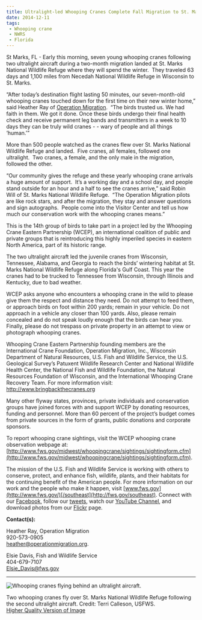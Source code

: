 ```yaml
---
title: Ultralight-led Whooping Cranes Complete Fall Migration to St. Marks National Wildlife Refuge in Florida
date: 2014-12-11
tags:
 - Whooping crane
 - NWRS
 - Florida
---
```


St Marks, FL - Early this morning, seven young whooping cranes following two ultralight aircraft during a two-month migration landed at St. Marks National Wildlife Refuge where they will spend the winter.  They traveled 63 days and 1,100 miles from Necedah National Wildlife Refuge in Wisconsin to St. Marks.

“After today’s destination flight lasting 50 minutes, our seven-month-old whooping cranes touched down for the first time on their new winter home,” said Heather Ray of [Operation Migration](http://www.operationmigration.org/).  “The birds trusted us. We had faith in them. We got it done. Once these birds undergo their final health check and receive permanent leg bands and transmitters in a week to 10 days they can be truly wild cranes - - wary of people and all things ‘human.’”

More than 500 people watched as the cranes flew over St. Marks National Wildlife Refuge and landed.  Five cranes, all females, followed one ultralight.  Two cranes, a female, and the only male in the migration, followed the other.

“Our community gives the refuge and these yearly whooping crane arrivals a huge amount of support.  It’s a working day and a school day, and people stand outside for an hour and a half to see the cranes arrive,” said Robin Will of St. Marks National Wildlife Refuge.  “The Operation Migration pilots are like rock stars, and after the migration, they stay and answer questions and sign autographs.  People come into the Visitor Center and tell us how much our conservation work with the whooping cranes means.”

This is the 14th group of birds to take part in a project led by the Whooping Crane Eastern Partnership (WCEP), an international coalition of public and private groups that is reintroducing this highly imperiled species in eastern North America, part of its historic range.  

The two ultralight aircraft led the juvenile cranes from Wisconsin, Tennessee, Alabama, and Georgia to reach the birds’ wintering habitat at St. Marks National Wildlife Refuge along Florida's Gulf Coast. This year the cranes had to be trucked to Tennessee from Wisconsin, through Illinois and Kentucky, due to bad weather.  

WCEP asks anyone who encounters a whooping crane in the wild to please give them the respect and distance they need. Do not attempt to feed them, or approach birds on foot within 200 yards; remain in your vehicle. Do not approach in a vehicle any closer than 100 yards. Also, please remain concealed and do not speak loudly enough that the birds can hear you. Finally, please do not trespass on private property in an attempt to view or photograph whooping cranes.  

Whooping Crane Eastern Partnership founding members are the International Crane Foundation, Operation Migration, Inc., Wisconsin Department of Natural Resources, U.S. Fish and Wildlife Service, the U.S. Geological Survey’s Patuxent Wildlife Research Center and National Wildlife Health Center, the National Fish and Wildlife Foundation, the Natural Resources Foundation of Wisconsin, and the International Whooping Crane Recovery Team. For more information visit: http://www.bringbackthecranes.org  

Many other flyway states, provinces, private individuals and conservation groups have joined forces with and support WCEP by donating resources, funding and personnel. More than 60 percent of the project’s budget comes from private sources in the form of grants, public donations and corporate sponsors.

To report whooping crane sightings, visit the WCEP whooping crane observation webpage at: [http://www.fws.gov/midwest/whoopingcrane/sightings/sightingform.cfm](http://www.fws.gov/midwest/whoopingcrane/sightings/sightingform.cfm).

The mission of the U.S. Fish and Wildlife Service is working with others to conserve, protect, and enhance fish, wildlife, plants, and their habitats for the continuing benefit of the American people. For more information on our work and the people who make it happen, visit [www.fws.gov](http://www.fws.gov/)[/southeast](http://fws.gov/southeast). Connect with our [](http://www.facebook.com/usfwssoutheast) [Facebook](http://www.facebook.com/southeast), follow our [tweets](http://www.twitter.com/usfwssoutheast), watch our [YouTube Channel](http://www.youtube.com/usfws), and download photos from our [Flickr](http://www.flickr.com/photos/usfwssoutheast) page.

**Contact(s):**  

Heather Ray, Operation Migration  
920-573-0905   
[heather@operationmigration.org](mailto:heather@operationmigration.org).

Elsie Davis, Fish and Wildlife Service   
404-679-7107   
[Elsie_Davis@fws.gov](mailto:Elsie_Davis@fws.gov)

* * *

![Whooping cranes flying behind an ultralight aircraft. ](images/newsUploads/newsThumbs/newsImageThumb3B65FEC1-F808-5A76-8A4477F35685191D.jpg)

Two whooping cranes fly over St. Marks National Wildlife Refuge following the second ultralight aircraft. Credit: Terri Calleson, USFWS.  
[Higher Quality Version of Image](https://www.flickr.com/photos/usfwssoutheast/15812991818/)
